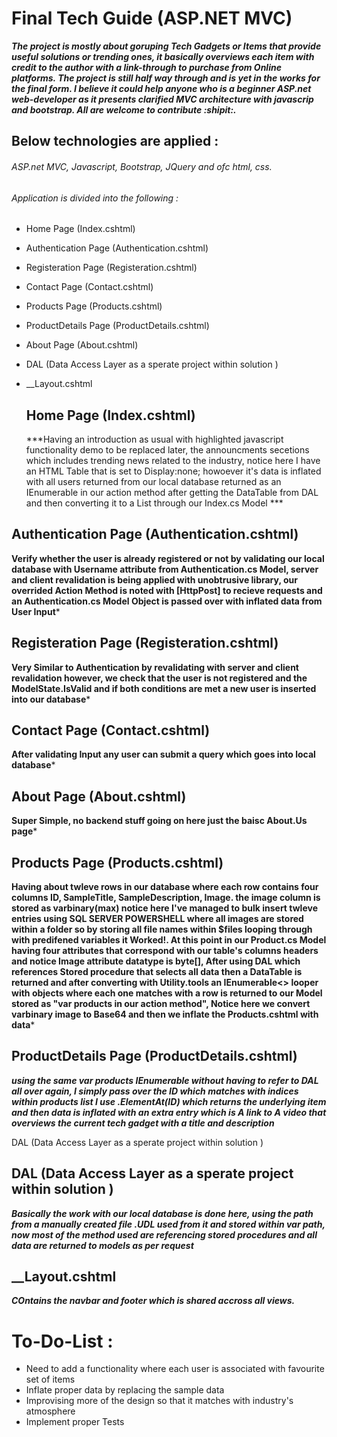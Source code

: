 # Final Tech Guide (ASP.NET MVC)

***The project is mostly about goruping Tech Gadgets or Items that provide useful solutions or trending ones, it basically overviews each item with credit to the author with a link-through to purchase from Online platforms. The project is still half way through and is yet in the works for the final form. I believe it could help anyone who is a beginner ASP.net web-developer as it presents clarified MVC architecture with javascrip and bootstrap. All are welcome to contribute :shipit:.***


## Below technologies are applied : 

###### ASP.net MVC, Javascript, Bootstrap, JQuery and ofc html, css. 

###### Application is divided into the following : 

- Home Page (Index.cshtml)
- Authentication Page (Authentication.cshtml)
- Registeration Page (Registeration.cshtml)
- Contact Page (Contact.cshtml)
- Products Page (Products.cshtml)
- ProductDetails Page (ProductDetails.cshtml)
- About Page (About.cshtml)
- DAL (Data Access Layer as a sperate project within solution )
- __Layout.cshtml 

  ## Home Page (Index.cshtml) 
  
  ***Having an introduction as usual with highlighted javascript functionality demo to be replaced later, the announcments secetions which includes trending news related to the industry, notice here I have an HTML Table that is set to Display:none; howoever it's data is inflated with all users returned from our local database returned as an IEnumerable in our action method after getting the DataTable from DAL and then converting it to a List through our Index.cs Model ***
  
## Authentication Page (Authentication.cshtml)
**Verify whether the user is already registered or not by validating our local database with Username attribute from Authentication.cs Model, server and client revalidation is being applied with unobtrusive library, our overrided Action Method is noted with [HttpPost] to recieve requests and an Authentication.cs Model Object is passed over with inflated data from User Input***


## Registeration Page (Registeration.cshtml)
**Very Similar to Authentication by revalidating with server and client revalidation however, we check that the user is not registered and the ModelState.IsValid and if both conditions are met a new user is inserted into our database***


## Contact Page (Contact.cshtml)  
**After validating Input any user can submit a query which goes into local database***

## About Page (About.cshtml)
**Super Simple, no backend stuff going on here just the baisc About.Us page***


## Products Page (Products.cshtml)
**Having about twleve rows in our database where each row contains four columns ID, SampleTitle, SampleDescription, Image. the image column is stored as varbinary(max) notice here I've managed to bulk insert twleve entries using SQL SERVER POWERSHELL where all images are stored within a folder so by storing all file names within $files looping through with predifened variables it Worked!. At this point in our Product.cs Model having four attributes that correspond with our table's columns headers and notice Image attribute datatype is byte[], After using DAL which references Stored procedure that selects all data then a DataTable is returned and after converting with Utility.tools  an IEnumerable<> looper with objects where each one matches with a row is returned to our Model stored as "var products in our action method", Notice here we convert varbinary image to Base64 and then we inflate the Products.cshtml with data***


## ProductDetails Page (ProductDetails.cshtml)
***using the same var products IEnumerable without having to refer to DAL all over again, I simply pass over the ID which matches with indices within products list I use .ElementAt(ID) which returns the underlying item and then data is inflated with an extra entry which is A link to A video that overviews the current tech gadget with a title and description***


DAL (Data Access Layer as a sperate project within solution )

## DAL (Data Access Layer as a sperate project within solution )
***Basically the work with our local database is done here, using the path from a manually created file .UDL used from it and stored within var path, now most of the method used are referencing stored procedures and all data are returned to models as per request***


## __Layout.cshtml
***COntains the navbar and footer which is shared accross all views.***

# To-Do-List : 
- Need to add a functionality where each user is associated with favourite set of items
- Inflate proper data by replacing the sample data 
- Improvising more of the design so that it matches with industry's atmosphere 
- Implement proper Tests



  
  

